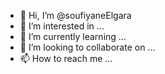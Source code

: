 - 👋 Hi, I’m @soufiyaneElgara
- 👀 I’m interested in ...
- 🌱 I’m currently learning ...
- 💞️ I’m looking to collaborate on ...
- 📫 How to reach me ...

<!---
soufiyaneElgara/soufiyaneElgara is a ✨ special ✨ repository because its `README.md` (this file) appears on your GitHub profile.
You can click the Preview link to take a look at your changes.
--->
